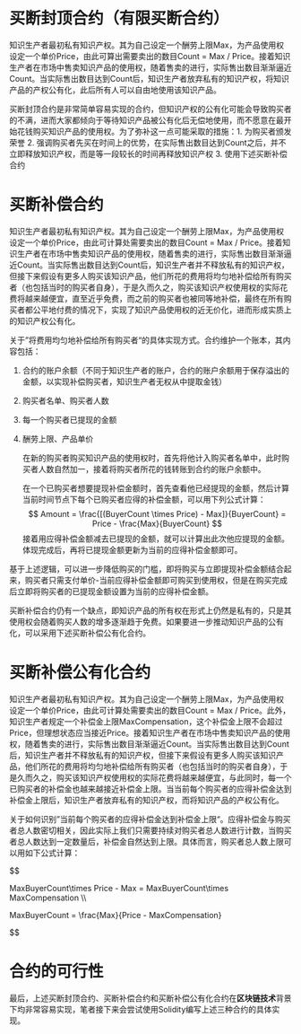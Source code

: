 # 买断封顶合约（有限买断合约）

知识生产者最初私有知识产权。其为自己设定一个酬劳上限Max，为产品使用权设定一个单价Price，由此可算出需要卖出的数目Count = Max / Price。接着知识生产者在市场中售卖知识产品的使用权，随着售卖的进行，实际售出数目渐渐逼近Count。当实际售出数目达到Count后，知识生产者放弃私有的知识产权，将知识产品的产权公有化，此后所有人可以自由地使用该知识产品。

买断封顶合约是非常简单容易实现的合约，但知识产权的公有化可能会导致购买者的不满，进而大家都倾向于等待知识产品被公有化后无偿地使用，而不愿意在最开始花钱购买知识产品的使用权。为了弥补这一点可能采取的措施：1. 为购买者颁发荣誉 2. 强调购买者先买在时间上的优势，在实际售出数目达到Count之后，并不立即释放知识产权，而是等一段较长的时间再释放知识产权 3. 使用下述买断补偿合约

# 买断补偿合约

知识生产者最初私有知识产权。其为自己设定一个酬劳上限Max，为产品使用权设定一个单价Price，由此可计算处需要卖出的数目Count = Max / Price。接着知识生产者在市场中售卖知识产品的使用权，随着售卖的进行，实际售出数目渐渐逼近Count。当实际售出数目达到Count后，知识生产者并不释放私有的知识产权，但接下来假设有更多人购买该知识产品，他们所花的费用将均匀地补偿给所有购买者（也包括当时的购买者自身），于是久而久之，购买该知识产权使用权的实际花费将越来越便宜，直至近乎免费，而之前的购买者也被同等地补偿，最终在所有购买者都公平地付费的情况下，实现了知识产品使用权的近无价化，进而形成实质上的知识产权公有化。

关于”将费用均匀地补偿给所有购买者“的具体实现方式。合约维护一个账本，其内容包括：

1. 合约的账户余额（不同于知识生产者的账户，合约的账户余额用于保存溢出的金额，以实现补偿购买者，知识生产者无权从中提取金钱）
2. 购买者名单、购买者人数
3. 每一个购买者已提现的金额
4. 酬劳上限、产品单价

   在新的购买者购买知识产品的使用权时，首先将他计入购买者名单中，此时购买者人数自然加一，接着将购买者所花的钱转账到合约的账户余额中。

   在一个已购买者想要提现补偿金额时，首先查看他已经提现的金额，然后计算当前时间节点下每个已购买者应得的补偿金额，可以用下列公式计算：
   $$
   Amount = \frac{[(BuyerCount \times Price) - Max]}{BuyerCount} = Price - \frac{Max}{BuyerCount}
   $$
   接着用应得补偿金额减去已提现的金额，就可以计算出此次他应提现的金额。体现完成后，再将已提现金额更新为当前的应得补偿金额即可。

基于上述逻辑，可以进一步降低购买的门槛，即将购买与立即提现补偿金额结合起来，购买者只需支付单价-当前应得补偿金额即可购买到使用权，但是在购买完成后立即将购买者的已提现金额设置为当前的应得补偿金额。

买断补偿合约仍有一个缺点，即知识产品的所有权在形式上仍然是私有的，只是其使用权会随着购买人数的增多逐渐趋于免费。如果要进一步推动知识产品的公有化，可以采用下述买断补偿公有化合约。

# 买断补偿公有化合约

知识生产者最初私有知识产权。其为自己设定一个酬劳上限Max，为产品使用权设定一个单价Price，由此可计算处需要卖出的数目Count = Max / Price。此外，知识生产者规定一个补偿金上限MaxCompensation，这个补偿金上限不会超过Price，但理想状态应当接近Price。接着知识生产者在市场中售卖知识产品的使用权，随着售卖的进行，实际售出数目渐渐逼近Count。当实际售出数目达到Count后，知识生产者并不释放私有的知识产权，但接下来假设有更多人购买该知识产品，他们所花的费用将均匀地补偿给所有购买者（也包括当时的购买者自身），于是久而久之，购买该知识产权使用权的实际花费将越来越便宜，与此同时，每一个已购买者的补偿金也越来越接近补偿金上限。当当前每个购买者的应得补偿金达到补偿金上限后，知识生产者放弃私有的知识产权，而将知识产品的产权公有化。

关于如何识别”当前每个购买者的应得补偿金达到补偿金上限“。应得补偿金与购买者总人数密切相关，因此实际上我们只需要持续对购买者总人数进行计数，当购买者总人数达到一定数量后，补偿金自然达到上限。具体而言，购买者总人数上限可以用如下公式计算：

$$

MaxBuyerCount\times Price - Max = MaxBuyerCount\times MaxCompensation \\\\

MaxBuyerCount = \frac{Max}{Price - MaxCompensation}

$$

# 合约的可行性

最后，上述买断封顶合约、买断补偿合约和买断补偿公有化合约在**区块链技术**背景下均非常容易实现，笔者接下来会尝试使用Solidity编写上述三种合约的具体实现。
